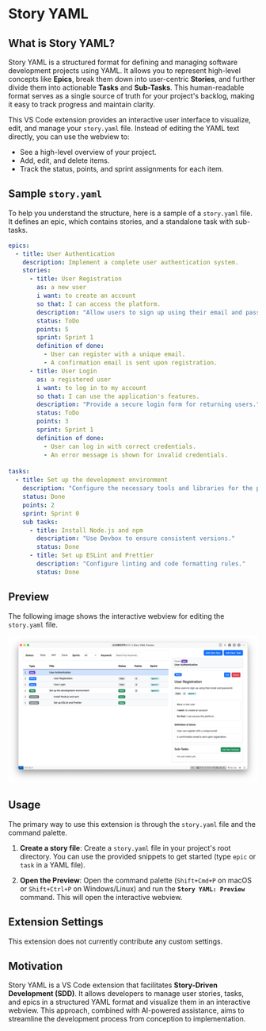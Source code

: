 # Story YAML

## What is Story YAML?

Story YAML is a structured format for defining and managing software development projects using YAML. It allows you to represent high-level concepts like **Epics**, break them down into user-centric **Stories**, and further divide them into actionable **Tasks** and **Sub-Tasks**. This human-readable format serves as a single source of truth for your project's backlog, making it easy to track progress and maintain clarity.

This VS Code extension provides an interactive user interface to visualize, edit, and manage your `story.yaml` file. Instead of editing the YAML text directly, you can use the webview to:
- See a high-level overview of your project.
- Add, edit, and delete items.
- Track the status, points, and sprint assignments for each item.

## Sample `story.yaml`

To help you understand the structure, here is a sample of a `story.yaml` file. It defines an epic, which contains stories, and a standalone task with sub-tasks.

```yaml
epics:
  - title: User Authentication
    description: Implement a complete user authentication system.
    stories:
      - title: User Registration
        as: a new user
        i want: to create an account
        so that: I can access the platform.
        description: "Allow users to sign up using their email and password."
        status: ToDo
        points: 5
        sprint: Sprint 1
        definition of done:
          - User can register with a unique email.
          - A confirmation email is sent upon registration.
      - title: User Login
        as: a registered user
        i want: to log in to my account
        so that: I can use the application's features.
        description: "Provide a secure login form for returning users."
        status: ToDo
        points: 3
        sprint: Sprint 1
        definition of done:
          - User can log in with correct credentials.
          - An error message is shown for invalid credentials.

tasks:
  - title: Set up the development environment
    description: "Configure the necessary tools and libraries for the project."
    status: Done
    points: 2
    sprint: Sprint 0
    sub tasks:
      - title: Install Node.js and npm
        description: "Use Devbox to ensure consistent versions."
        status: Done
      - title: Set up ESLint and Prettier
        description: "Configure linting and code formatting rules."
        status: Done
```

## Preview

The following image shows the interactive webview for editing the `story.yaml` file.

![Story YAML Preview](https://raw.githubusercontent.com/yamagh/story-yaml/main/docs/images/preview.png)

## Usage

The primary way to use this extension is through the `story.yaml` file and the command palette.

1. **Create a story file**:
  Create a `story.yaml` file in your project's root directory. You can use the provided snippets to get started (type `epic` or `task` in a YAML file).

2. **Open the Preview**:
  Open the command palette (`Shift+Cmd+P` on macOS or `Shift+Ctrl+P` on Windows/Linux) and run the **`Story YAML: Preview`** command. This will open the interactive webview.

## Extension Settings

This extension does not currently contribute any custom settings.

## Motivation

Story YAML is a VS Code extension that facilitates **Story-Driven Development (SDD)**. It allows developers to manage user stories, tasks, and epics in a structured YAML format and visualize them in an interactive webview. This approach, combined with AI-powered assistance, aims to streamline the development process from conception to implementation.
